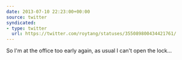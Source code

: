 ```yaml
---
date: 2013-07-10 22:23:00+00:00
source: twitter
syndicated:
- type: twitter
  url: https://twitter.com/roytang/statuses/355089800434421761/
---
```


So I'm at the office too early again, as usual I can't open the lock...